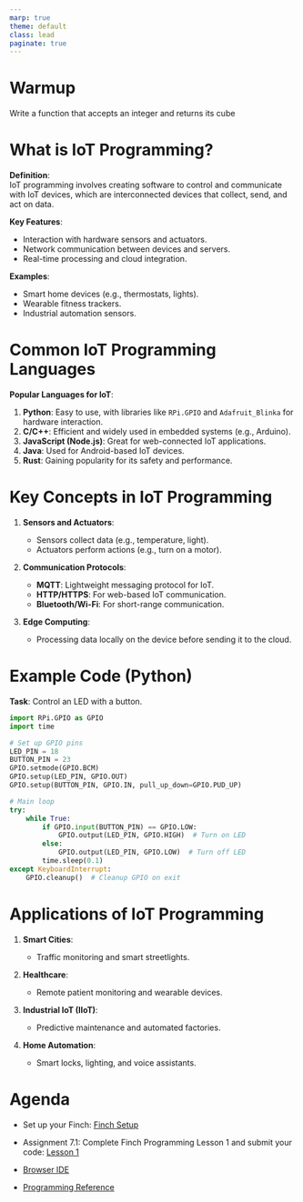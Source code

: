 ```yaml
---
marp: true
theme: default
class: lead
paginate: true
---
```


<!-- headingDivider: 1 -->
<!-- backgroundColor: black -->
<!-- class: invert -->

# Warmup

Write a function that accepts an integer and returns its cube

# **What is IoT Programming?**

**Definition**:  
IoT programming involves creating software to control and communicate with IoT devices, which are interconnected devices that collect, send, and act on data.

**Key Features**:

- Interaction with hardware sensors and actuators.
- Network communication between devices and servers.
- Real-time processing and cloud integration.

**Examples**:

- Smart home devices (e.g., thermostats, lights).
- Wearable fitness trackers.
- Industrial automation sensors.

# **Common IoT Programming Languages**

**Popular Languages for IoT**:

1. **Python**: Easy to use, with libraries like `RPi.GPIO` and `Adafruit_Blinka` for hardware interaction.
2. **C/C++**: Efficient and widely used in embedded systems (e.g., Arduino).
3. **JavaScript (Node.js)**: Great for web-connected IoT applications.
4. **Java**: Used for Android-based IoT devices.
5. **Rust**: Gaining popularity for its safety and performance.

# **Key Concepts in IoT Programming**

1. **Sensors and Actuators**:
   - Sensors collect data (e.g., temperature, light).
   - Actuators perform actions (e.g., turn on a motor).

2. **Communication Protocols**:
   - **MQTT**: Lightweight messaging protocol for IoT.
   - **HTTP/HTTPS**: For web-based IoT communication.
   - **Bluetooth/Wi-Fi**: For short-range communication.

3. **Edge Computing**:
   - Processing data locally on the device before sending it to the cloud.

# **Example Code (Python)**

**Task**: Control an LED with a button.

```python
import RPi.GPIO as GPIO
import time

# Set up GPIO pins
LED_PIN = 18
BUTTON_PIN = 23
GPIO.setmode(GPIO.BCM)
GPIO.setup(LED_PIN, GPIO.OUT)
GPIO.setup(BUTTON_PIN, GPIO.IN, pull_up_down=GPIO.PUD_UP)

# Main loop
try:
    while True:
        if GPIO.input(BUTTON_PIN) == GPIO.LOW:
            GPIO.output(LED_PIN, GPIO.HIGH)  # Turn on LED
        else:
            GPIO.output(LED_PIN, GPIO.LOW)  # Turn off LED
        time.sleep(0.1)
except KeyboardInterrupt:
    GPIO.cleanup()  # Cleanup GPIO on exit
```

# **Applications of IoT Programming**

1. **Smart Cities**:
   - Traffic monitoring and smart streetlights.

2. **Healthcare**:
   - Remote patient monitoring and wearable devices.

3. **Industrial IoT (IIoT)**:
   - Predictive maintenance and automated factories.

4. **Home Automation**:
   - Smart locks, lighting, and voice assistants.

# Agenda

- Set up your Finch: [Finch Setup](https://learn.birdbraintechnologies.com/finch/python/install/1-1)

- Assignment 7.1: Complete Finch Programming Lesson 1 and submit your code: [Lesson 1](https://learn.birdbraintechnologies.com/finch/python/program/lesson-1-moving-and-turning)
- [Browser IDE](https://brython.birdbraintechnologies.com/)
- [Programming Reference](https://learn.birdbraintechnologies.com/finch/python/?robot=finch&software=python&moduleslide=&pg=library&r=&&moduleslide2=)
